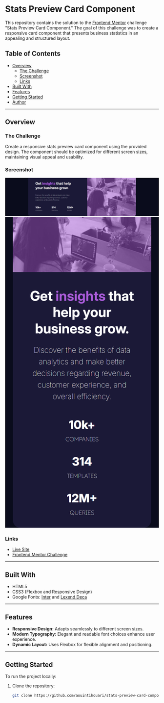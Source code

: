 # Stats Preview Card Component

This repository contains the solution to the [Frontend Mentor](https://www.frontendmentor.io/) challenge "Stats Preview Card Component." The goal of this challenge was to create a responsive card component that presents business statistics in an appealing and structured layout.

## Table of Contents

- [Overview](#overview)
  - [The Challenge](#the-challenge)
  - [Screenshot](#screenshot)
  - [Links](#links)
- [Built With](#built-with)
- [Features](#features)
- [Getting Started](#getting-started)
- [Author](#author)

---

## Overview

### The Challenge

Create a responsive stats preview card component using the provided design. The component should be optimized for different screen sizes, maintaining visual appeal and usability.

### Screenshot

![Desktop View](./images/screenshot-desktop.png)
![Mobile View](./images/screenshot-mobile.png)

### Links

- [Live Site](https://aouintihouari.github.io/stats-preview-card-component/)
- [Frontend Mentor Challenge](https://www.frontendmentor.io/challenges/stats-preview-card-component-8JqbgoU62)

---

## Built With

- HTML5
- CSS3 (Flexbox and Responsive Design)
- Google Fonts: [Inter](https://fonts.google.com/specimen/Inter) and [Lexend Deca](https://fonts.google.com/specimen/Lexend+Deca)

---

## Features

- **Responsive Design:** Adapts seamlessly to different screen sizes.
- **Modern Typography:** Elegant and readable font choices enhance user experience.
- **Dynamic Layout:** Uses Flexbox for flexible alignment and positioning.

---

## Getting Started

To run the project locally:

1. Clone the repository:
   ```bash
   git clone https://github.com/aouintihouari/stats-preview-card-component.git
   ```
